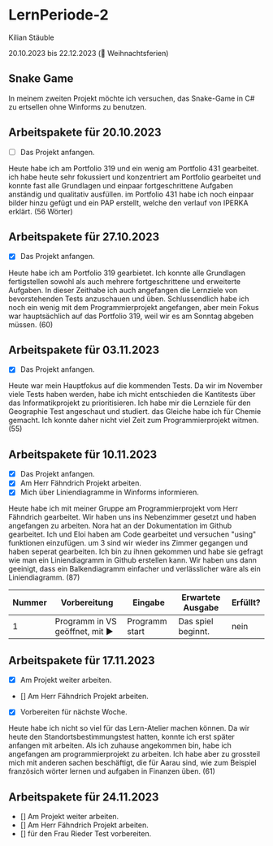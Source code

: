 # LernPeriode-2

Kilian Stäuble

20.10.2023 bis 22.12.2023 (🎄 Weihnachtsferien)

## Snake Game
In meinem zweiten Projekt möchte ich versuchen, das Snake-Game in C# zu ertsellen ohne Winforms zu benutzen.

## Arbeitspakete für 20.10.2023
- [ ] Das Projekt anfangen.

Heute habe ich am Portfolio 319 und ein wenig am Portfolio 431 gearbeitet. ich habe heute sehr fokussiert und konzentriert am Portfolio gearbeitet und konnte fast alle Grundlagen und einpaar fortgeschrittene Aufgaben anständig und qualitativ ausfüllen. im Portfolio 431 habe ich noch einpaar bilder hinzu gefügt und ein PAP erstellt, welche den verlauf von IPERKA erklärt. (56 Wörter)
## Arbeitspakete für 27.10.2023
- [X] Das Projekt anfangen.

Heute habe ich am Portfolio 319 gearbietet. Ich konnte alle Grundlagen fertigstellen sowohl als auch mehrere fortgeschrittene und erweiterte Aufgaben. In dieser Zeithabe ich auch angefangen die Lernziele von bevorstehenden Tests anzuschauen und üben. Schlussendlich habe ich noch ein wenig mit dem Programmierprojekt angefangen, aber mein Fokus war hauptsächlich auf das Portfolio 319, weil wir es am Sonntag abgeben müssen. (60)

## Arbeitspakete für 03.11.2023
- [X] Das Projekt anfangen.

Heute war mein Hauptfokus auf die kommenden Tests. Da wir im November viele Tests haben werden, habe ich micht entschieden die Kantitests über das Informatikprojekt zu prioritisieren. Ich habe mir die Lernziele für den Geographie Test angeschaut und studiert. das Gleiche habe ich für Chemie gemacht. Ich konnte daher nicht viel Zeit zum Programmierprojekt witmen. (55) 

## Arbeitspakete für 10.11.2023
- [X] Das Projekt anfangen.
- [X] Am Herr Fähndrich Projekt arbeiten.
- [X] Mich über Liniendiagramme in Winforms informieren.

Heute habe ich mit meiner Gruppe am Programmierprojekt vom Herr Fähndrich gearbeitet. Wir haben uns ins Nebenzimmer gesetzt und haben angefangen zu arbeiten. Nora hat an der Dokumentation im Github gearbeitet. Ich und Eloi haben am Code gearbeitet und versuchen "using" funktionen einzufügen. um 3 sind wir wieder ins Zimmer gegangen und haben seperat gearbeiten. Ich bin zu ihnen gekommen und habe sie gefragt wie man ein Liniendiagramm in Github erstellen kann. Wir haben uns dann geeinigt, dass ein Balkendiagramm einfacher und verlässlicher wäre als ein Liniendiagramm. (87)

| Nummer | Vorbereitung | Eingabe  | Erwartete Ausgabe | Erfüllt? |
| --- | --- | --- | --- | ---|
| 1 |	Programm in VS geöffnet,  mit ▶️	| Programm start	| Das spiel beginnt.	| nein |

## Arbeitspakete für 17.11.2023
- [X] Am Projekt weiter arbeiten.
- [] Am Herr Fähndrich Projekt arbeiten.
- [X] Vorbereiten für nächste Woche.

Heute habe ich nicht so viel für das Lern-Atelier machen können. Da wir heute den Standortsbestimmungstest hatten, konnte ich erst später anfangen mit arbeiten. Als ich zuhause angekommen bin, habe ich angefangen am programmierprojekt zu arbeiten. Ich habe aber zu grossteil mich mit anderen sachen beschäftigt, die für Aarau sind, wie zum Beispiel französich wörter lernen und aufgaben in Finanzen üben. (61)

## Arbeitspakete für 24.11.2023
- [] Am Projekt weiter arbeiten.
- [] Am Herr Fähndrich Projekt arbeiten.
- [] für den Frau Rieder Test vorbereiten.


